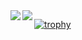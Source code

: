 <a href="https://github.com/anuraghazra/github-readme-stats">
  <img align="left" src="https://github-readme-stats.vercel.app/api?username=PiroHiroPiro&show_icons=true&count_private=true&theme=vue" />
</a>
<a href="https://github.com/anuraghazra/github-readme-stats">
  <img align="left" src="https://github-readme-stats.vercel.app/api/top-langs/?username=PiroHiroPiro&hide=jupyter%20notebook&theme=vue" />
</a>

[![trophy](https://github-profile-trophy.vercel.app/?username=PiroHiroPiro)](https://github.com/ryo-ma/github-profile-trophy)
